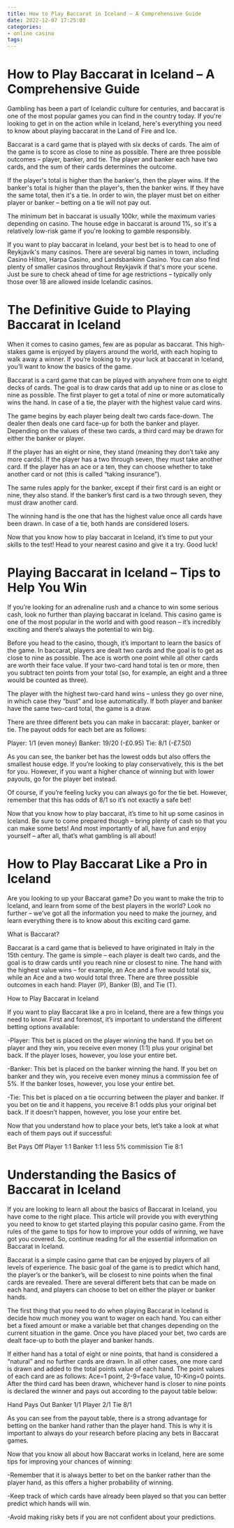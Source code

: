 ```yaml
---
title: How to Play Baccarat in Iceland – A Comprehensive Guide
date: 2022-12-07 17:25:03
categories:
- online casino
tags:
---
```



#  How to Play Baccarat in Iceland – A Comprehensive Guide

Gambling has been a part of Icelandic culture for centuries, and baccarat is one of the most popular games you can find in the country today. If you're looking to get in on the action while in Iceland, here's everything you need to know about playing baccarat in the Land of Fire and Ice.

Baccarat is a card game that is played with six decks of cards. The aim of the game is to score as close to nine as possible. There are three possible outcomes – player, banker, and tie. The player and banker each have two cards, and the sum of their cards determines the outcome.

If the player's total is higher than the banker's, then the player wins. If the banker's total is higher than the player's, then the banker wins. If they have the same total, then it's a tie. In order to win, the player must bet on either player or banker – betting on a tie will not pay out.

The minimum bet in baccarat is usually 100kr, while the maximum varies depending on casino. The house edge in baccarat is around 1%, so it's a relatively low-risk game if you're looking to gamble responsibly.

If you want to play baccarat in Iceland, your best bet is to head to one of Reykjavik's many casinos. There are several big names in town, including Casino Hilton, Harpa Casino, and Landsbankinn Casino. You can also find plenty of smaller casinos throughout Reykjavik if that's more your scene. Just be sure to check ahead of time for age restrictions – typically only those over 18 are allowed inside Icelandic casinos.

#  The Definitive Guide to Playing Baccarat in Iceland

When it comes to casino games, few are as popular as baccarat. This high-stakes game is enjoyed by players around the world, with each hoping to walk away a winner. If you’re looking to try your luck at baccarat in Iceland, you’ll want to know the basics of the game.

Baccarat is a card game that can be played with anywhere from one to eight decks of cards. The goal is to draw cards that add up to nine or as close to nine as possible. The first player to get a total of nine or more automatically wins the hand. In case of a tie, the player with the highest value card wins.

The game begins by each player being dealt two cards face-down. The dealer then deals one card face-up for both the banker and player. Depending on the values of these two cards, a third card may be drawn for either the banker or player.

If the player has an eight or nine, they stand (meaning they don’t take any more cards). If the player has a two through seven, they must take another card. If the player has an ace or a ten, they can choose whether to take another card or not (this is called “taking insurance”).

The same rules apply for the banker, except if their first card is an eight or nine, they also stand. If the banker’s first card is a two through seven, they must draw another card.

The winning hand is the one that has the highest value once all cards have been drawn. In case of a tie, both hands are considered losers.

Now that you know how to play baccarat in Iceland, it’s time to put your skills to the test! Head to your nearest casino and give it a try. Good luck!

#  Playing Baccarat in Iceland – Tips to Help You Win

If you’re looking for an adrenaline rush and a chance to win some serious cash, look no further than playing baccarat in Iceland. This casino game is one of the most popular in the world and with good reason – it’s incredibly exciting and there’s always the potential to win big.

Before you head to the casino, though, it’s important to learn the basics of the game. In baccarat, players are dealt two cards and the goal is to get as close to nine as possible. The ace is worth one point while all other cards are worth their face value. If your two-card hand total is ten or more, then you subtract ten points from your total (so, for example, an eight and a three would be counted as three).

The player with the highest two-card hand wins – unless they go over nine, in which case they “bust” and lose automatically. If both player and banker have the same two-card total, the game is a draw.

There are three different bets you can make in baccarat: player, banker or tie. The payout odds for each bet are as follows:

Player: 1/1 (even money)
Banker: 19/20 (-£0.95)  Tie: 8/1 (-£7.50)


As you can see, the banker bet has the lowest odds but also offers the smallest house edge. If you’re looking to play conservatively, this is the bet for you. However, if you want a higher chance of winning but with lower payouts, go for the player bet instead.

Of course, if you’re feeling lucky you can always go for the tie bet. However, remember that this has odds of 8/1 so it’s not exactly a safe bet!

Now that you know how to play baccarat, it’s time to hit up some casinos in Iceland. Be sure to come prepared though – bring plenty of cash so that you can make some bets! And most importantly of all, have fun and enjoy yourself – after all, that’s what gambling is all about!

#  How to Play Baccarat Like a Pro in Iceland

Are you looking to up your Baccarat game? Do you want to make the trip to Iceland, and learn from some of the best players in the world? Look no further – we’ve got all the information you need to make the journey, and learn everything there is to know about this exciting card game.

What is Baccarat?

Baccarat is a card game that is believed to have originated in Italy in the 15th century. The game is simple – each player is dealt two cards, and the goal is to draw cards until you reach nine or closest to nine. The hand with the highest value wins – for example, an Ace and a five would total six, while an Ace and a two would total three. There are three possible outcomes in each hand: Player (P), Banker (B), and Tie (T).

How to Play Baccarat in Iceland

If you want to play Baccarat like a pro in Iceland, there are a few things you need to know. First and foremost, it’s important to understand the different betting options available:

-Player: This bet is placed on the player winning the hand. If you bet on player and they win, you receive even money (1:1) plus your original bet back. If the player loses, however, you lose your entire bet.

-Banker: This bet is placed on the banker winning the hand. If you bet on banker and they win, you receive even money minus a commission fee of 5%. If the banker loses, however, you lose your entire bet.

-Tie: This bet is placed on a tie occurring between the player and banker. If you bet on tie and it happens, you receive 8:1 odds plus your original bet back. If it doesn’t happen, however, you lose your entire bet.

Now that you understand how to place your bets, let’s take a look at what each of them pays out if successful:



 



 

 

 

 

 

 

 Bet Pays Off Player 1:1 Banker 1:1 less 5% commission Tie 8:1

#  Understanding the Basics of Baccarat in Iceland

If you are looking to learn all about the basics of Baccarat in Iceland, you have come to the right place. This article will provide you with everything you need to know to get started playing this popular casino game. From the rules of the game to tips for how to improve your odds of winning, we have got you covered. So, continue reading for all the essential information on Baccarat in Iceland.

Baccarat is a simple casino game that can be enjoyed by players of all levels of experience. The basic goal of the game is to predict which hand, the player’s or the banker’s, will be closest to nine points when the final cards are revealed. There are several different bets that can be made on each hand, and players can choose to bet on either the player or banker hands.

The first thing that you need to do when playing Baccarat in Iceland is decide how much money you want to wager on each hand. You can either bet a fixed amount or make a variable bet that changes depending on the current situation in the game. Once you have placed your bet, two cards are dealt face-up to both the player and banker hands.

If either hand has a total of eight or nine points, that hand is considered a “natural” and no further cards are drawn. In all other cases, one more card is drawn and added to the total points value of each hand. The point values of each card are as follows: Ace=1 point, 2-9=face value, 10-King=0 points. After the third card has been drawn, whichever hand is closer to nine points is declared the winner and pays out according to the payout table below:

 Hand Pays Out Banker 1/1 Player 2/1 Tie 8/1

As you can see from the payout table, there is a strong advantage for betting on the banker hand rather than the player hand. This is why it is important to always do your research before placing any bets in Baccarat games.

Now that you know all about how Baccarat works in Iceland, here are some tips for improving your chances of winning:

-Remember that it is always better to bet on the banker rather than the player hand, as this offers a higher probability of winning.

-Keep track of which cards have already been played so that you can better predict which hands will win.

-Avoid making risky bets if you are not confident about your predictions.